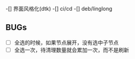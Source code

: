
-[] 界面风格化(dtk)
-[] ci/cd
-[] deb/linglong

## BUGs

- [ ] 全选的时候，如果节点展开，没有选中子节点
- [ ] 全选一次，待清理数量就会累加一次，而不是刷新
